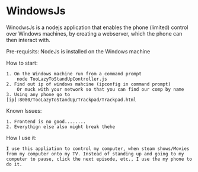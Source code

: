 # WindowsJs
WinodwsJs is a nodejs application that enables the phone (limited) control over Windows machines,
by creating a webserver, which the phone can then interact with.

Pre-requisits:
	NodeJs is installed on the Windows machine

How to start:

	1. On the Windows machine run from a command prompt
		node TooLazyToStandUpController.js
	2. Find out ip of windows mahcine (ipconfig in command prompt)
		Or muck with your network so that you can find our comp by name
	3. Using any phone go to [ip]:8080/TooLazyToStandUp/Trackpad/Trackpad.html	
Known Issues:

	1. Frontend is no good........
	2. Everythign else also might break thehe

How I use it:

	I use this appliation to control my computer, when steam shows/Movies from my computer onto my TV. Instead of standing up and going to my computer to pause, click the next episode, etc., I use the my phone to do it.
